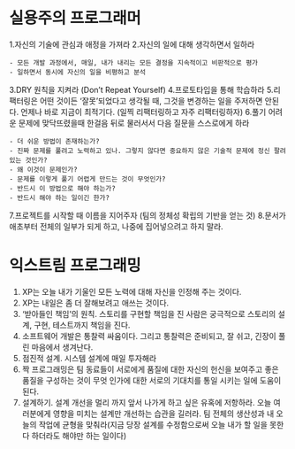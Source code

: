 # 실용주의 프로그래머

1.자신의 기술에 관심과 애정을 가져라
2.자신의 일에 대해 생각하면서 일하라

	- 모든 개발 과정에서, 매일, 내가 내리는 모든 결정을 지속적이고 비판적으로 평가
	- 일하면서 동시에 자신의 일을 비평하고 분석 
	
3.DRY 원칙을 지켜라 (Don’t Repeat Yourself)
4.프로토타입을 통해 학습하라 
5.리팩터링은 어떤 것이든 ‘잘못’되었다고 생각될 때, 그것을 변경하는 일을 주저하면 안된다. 언제나 바로 지금이 최적기다. (일찍 리팩터링하고 자주 리팩터링하자) 
6.풀기 어려운 문제에 맞닥뜨렸을때 한걸음 뒤로 물러서서 다음 질문을 스스로에게 하라
 
	- 더 쉬운 방법이 존재하는가?
	- 진짜 문제를 풀려고 노력하고 있나. 그렇지 않다면 중요하지 않은 기술적 문제에 정신 팔려있는 것인가?
	- 왜 이것이 문제인가?
	- 문제를 이렇게 풀기 어렵게 만드는 것이 무엇인가?
	- 반드시 이 방법으로 해야 하는가?
	- 반드시 해야 하는 일이긴 한가? 
	
7.프로젝트를 시작할 때 이름을 지어주자 (팀의 정체성 확립의 기반을 얻는 것) 
8.문서가 애초부터 전체의 일부가 되게 하고, 나중에 집어넣으려고 하지 말라. 

# 익스트림 프로그래밍 

1. XP는 오늘 내가 기울인 모든 노력에 대해 자신을 인정해 주는 것이다. 
2. XP는 내일은 좀 더 잘해보려고 애쓰는 것이다.
3. ‘받아들인 책임’의 원칙. 스토리를 구현할 책임을 진 사람은 궁극적으로 스토리의 설계, 구현, 테스트까지 책임을 진다. 
4. 소프트웨어 개발은 통찰력 싸움이다. 그리고 통찰력은 준비되고, 잘 쉬고, 긴장이 풀린 마음에서 생겨난다. 
5. 점진적 설계. 시스템 설계에 매일 투자해라 
6. 짝 프로그래밍은 팀 동료들이 서로에게 품질에 대한 자신의 헌신을 보여주고 좋은 품질을 구성하는 것이 무엇 인가에 대한 서로의 기대치를 통일 시키는 일에 도움이 된다. 
7. 설계하기.  설계 개선을 멀리 까지 앞서 나가게 하고 싶은 유혹에 저항하라. 오늘 여러분에게 영향을 미치는 설계만 개선하는 습관을 길러라. 팀 전체의 생산성과 내 오늘의 작업에 균형을 맞춰라(지금 당장 설계를 수정함으로써 오늘 내가 할 일을 못한다 하더라도 해야만 하는 일이다)  

